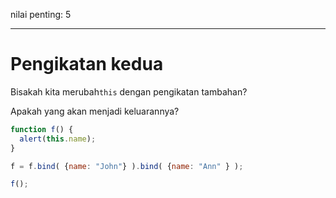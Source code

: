nilai penting: 5

---

# Pengikatan kedua

Bisakah kita merubah`this` dengan pengikatan tambahan?

Apakah yang akan menjadi keluarannya?

```js no-beautify
function f() {
  alert(this.name);
}

f = f.bind( {name: "John"} ).bind( {name: "Ann" } );

f();
```

